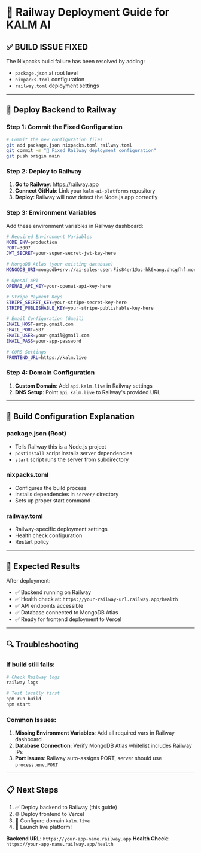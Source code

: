 # 🚂 **Railway Deployment Guide for KALM AI**

## ✅ **BUILD ISSUE FIXED**

The Nixpacks build failure has been resolved by adding:
- `package.json` at root level
- `nixpacks.toml` configuration
- `railway.toml` deployment settings

---

## 🚀 **Deploy Backend to Railway**

### **Step 1: Commit the Fixed Configuration**

```bash
# Commit the new configuration files
git add package.json nixpacks.toml railway.toml
git commit -m "🚂 Fixed Railway deployment configuration"
git push origin main
```

### **Step 2: Deploy to Railway**

1. **Go to Railway**: https://railway.app
2. **Connect GitHub**: Link your `kalm-ai-platforms` repository
3. **Deploy**: Railway will now detect the Node.js app correctly

### **Step 3: Environment Variables**

Add these environment variables in Railway dashboard:

```bash
# Required Environment Variables
NODE_ENV=production
PORT=3007
JWT_SECRET=your-super-secret-jwt-key-here

# MongoDB Atlas (your existing database)
MONGODB_URI=mongodb+srv://ai-sales-user:Fis84er1@ac-hk6xang.dhcgfhf.mongodb.net/ai-sales-platform?retryWrites=true&w=majority&appName=ai-sales-platfrom

# OpenAI API
OPENAI_API_KEY=your-openai-api-key-here

# Stripe Payment Keys
STRIPE_SECRET_KEY=your-stripe-secret-key-here
STRIPE_PUBLISHABLE_KEY=your-stripe-publishable-key-here

# Email Configuration (Gmail)
EMAIL_HOST=smtp.gmail.com
EMAIL_PORT=587
EMAIL_USER=your-gmail@gmail.com
EMAIL_PASS=your-app-password

# CORS Settings
FRONTEND_URL=https://kalm.live
```

### **Step 4: Domain Configuration**

1. **Custom Domain**: Add `api.kalm.live` in Railway settings
2. **DNS Setup**: Point `api.kalm.live` to Railway's provided URL

---

## 🔧 **Build Configuration Explanation**

### **package.json (Root)**
- Tells Railway this is a Node.js project
- `postinstall` script installs server dependencies
- `start` script runs the server from subdirectory

### **nixpacks.toml**
- Configures the build process
- Installs dependencies in `server/` directory
- Sets up proper start command

### **railway.toml**
- Railway-specific deployment settings
- Health check configuration
- Restart policy

---

## 🎯 **Expected Results**

After deployment:
- ✅ Backend running on Railway
- ✅ Health check at: `https://your-railway-url.railway.app/health`
- ✅ API endpoints accessible
- ✅ Database connected to MongoDB Atlas
- ✅ Ready for frontend deployment to Vercel

---

## 🔍 **Troubleshooting**

### **If build still fails:**
```bash
# Check Railway logs
railway logs

# Test locally first
npm run build
npm start
```

### **Common Issues:**
1. **Missing Environment Variables**: Add all required vars in Railway dashboard
2. **Database Connection**: Verify MongoDB Atlas whitelist includes Railway IPs
3. **Port Issues**: Railway auto-assigns PORT, server should use `process.env.PORT`

---

## 📋 **Next Steps**

1. ✅ Deploy backend to Railway (this guide)
2. 🌐 Deploy frontend to Vercel 
3. 🔗 Configure domain `kalm.live`
4. 🎉 Launch live platform!

**Backend URL**: `https://your-app-name.railway.app`
**Health Check**: `https://your-app-name.railway.app/health` 